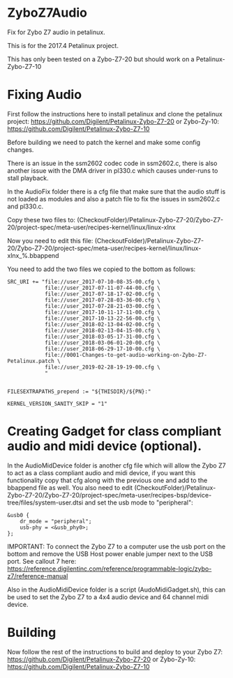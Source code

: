 # ZyboZ7Audio
Fix for Zybo Z7 audio in petalinux.

This is for the 2017.4 Petalinux project.

This has only been tested on a Zybo-Z7-20 but should work on a Petalinux-Zybo-Z7-10



# Fixing Audio

First follow the instructions here to install petalinux and clone the petalinux project: https://github.com/Digilent/Petalinux-Zybo-Z7-20 or Zybo-Zy-10: https://github.com/Digilent/Petalinux-Zybo-Z7-10

Before building we need to patch the kernel and make some config changes.

There is an issue in the ssm2602 codec code in ssm2602.c, there is also another issue with the DMA driver in pl330.c which causes under-runs to stall playback.


In the AudioFix folder there is a cfg file that make sure that the audio stuff is not loaded as modules and also a patch file to fix the issues in ssm2602.c and pl330.c.

Copy these two files to: (CheckoutFolder)/Petalinux-Zybo-Z7-20/Zybo-Z7-20/project-spec/meta-user/recipes-kernel/linux/linux-xlnx

Now you need to edit this file: (CheckoutFolder)/Petalinux-Zybo-Z7-20/Zybo-Z7-20/project-spec/meta-user/recipes-kernel/linux/linux-xlnx_%.bbappend

You need to add the two files we copied to the bottom as follows:

```
SRC_URI += "file://user_2017-07-10-08-35-00.cfg \
            file://user_2017-07-11-07-44-00.cfg \
            file://user_2017-07-18-17-02-00.cfg \
            file://user_2017-07-28-03-36-00.cfg \
            file://user_2017-07-28-21-03-00.cfg \
            file://user_2017-10-11-17-11-00.cfg \
            file://user_2017-10-13-22-56-00.cfg \
            file://user_2018-02-13-04-02-00.cfg \
            file://user_2018-02-13-04-15-00.cfg \
            file://user_2018-03-05-17-31-00.cfg \
            file://user_2018-03-06-01-20-00.cfg \
            file://user_2018-06-29-17-10-00.cfg \
            file://0001-Changes-to-get-audio-working-on-Zybo-Z7-Petalinux.patch \
            file://user_2019-02-28-19-19-00.cfg \
            "


FILESEXTRAPATHS_prepend := "${THISDIR}/${PN}:"

KERNEL_VERSION_SANITY_SKIP = "1"
```


# Creating Gadget for class compliant audio and midi device (optional).

In the AudioMidDevice folder is another cfg file which will allow the Zybo Z7 to act as a class compliant audio and midi device, if you want this functionality copy that cfg along with the previous one and add to the bbappend file as well. You also need to edit (CheckoutFolder)/Petalinux-Zybo-Z7-20/Zybo-Z7-20/project-spec/meta-user/recipes-bsp/device-tree/files/system-user.dtsi and set the usb mode to "peripheral":
```
&usb0 {	
	dr_mode = "peripheral";
	usb-phy = <&usb_phy0>;
};
```
IMPORTANT: To connect the Zybo Z7 to a computer use the usb port on the bottom and remove the USB Host power enable jumper next to the USB port. See callout 7 here: https://reference.digilentinc.com/reference/programmable-logic/zybo-z7/reference-manual

Also in the AudioMidiDevice folder is a script (AudoMidiGadget.sh), this can be used to set the Zybo Z7 to a 4x4 audio device and 64 channel midi device.



# Building

Now follow the rest of the instructions to build and deploy to your Zybo Z7: https://github.com/Digilent/Petalinux-Zybo-Z7-20 or Zybo-Zy-10: https://github.com/Digilent/Petalinux-Zybo-Z7-10


